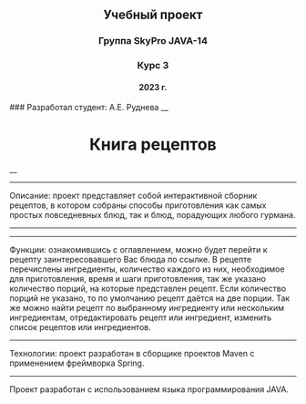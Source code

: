 <h2 align="center">Учебный проект </h2>
<h3 align="center"> Группа SkyPro JAVA-14 </h3>
<h3 align="center"> Курс 3 </h3>
<h4 align="center"> 2023 г. </h4>
### Разработал студент: А.Е. Руднева
__<h1 align="center">Книга рецептов</h1>__

***
Описание: проект представляет собой интерактивной сборник рецептов, 
в котором собраны способы приготовления как самых простых повседневных блюд,
так и блюд, порадующих любого гурмана.
***
***
Функции: ознакомившись с оглавлением, можно будет перейти к рецепту 
заинтересовавшего Вас блюда по ссылке. В рецепте перечислены ингредиенты, 
количество каждого из них, необходимое для приготовления, время и шаги 
приготовления, так же указано количество порций, на которые представлен 
рецепт. Если количество порций не указано, то по умолчанию рецепт даётся 
на две порции. Так же можно найти рецепт по выбранному ингредиенту или 
нескольким ингредиентам, отредактировать рецепт или ингредиент, изменить 
список рецептов или ингредиентов.
***
Технологии: проект разработан в сборщике проектов Maven с применением 
 фреймворка Spring.
***
Проект разработан с использованием языка программирования JAVA.

 


